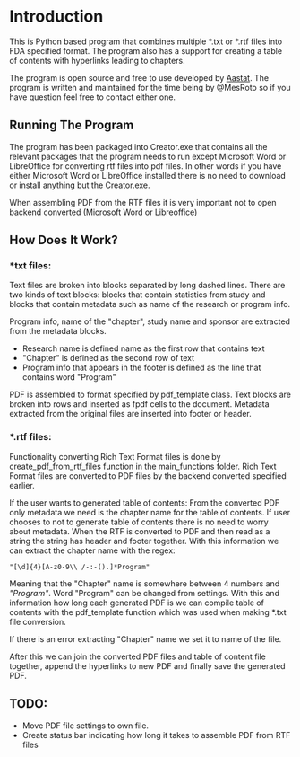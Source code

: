 
# Introduction
This is Python based program that combines multiple *.txt or *.rtf files into FDA specified format. The program also has a support for creating a table of contents with hyperlinks leading to chapters.  

The program is open source and free to use developed by [Aastat](https://aastat.com). The program is written and maintained  for the time being by @MesRoto so if you have question feel free to contact either one. 

## Running The Program
The program has been packaged into Creator.exe that contains all the relevant packages that the program needs to run except Microsoft Word or LibreOffice for converting rtf files into pdf files. In other words if you have either Microsoft Word or LibreOffice installed there is no need to download or install anything but the Creator.exe. 

When assembling PDF from the RTF files it is very important not to open backend converted (Microsoft Word or Libreoffice)

## How Does It Work?
### *txt files:
Text files are broken into blocks separated by long dashed lines. There are two kinds of text blocks: blocks that contain statistics from study and blocks that contain metadata such as name of the research or program info.

Program info, name of the "chapter", study name and sponsor are extracted from the metadata blocks. 
- Research name is defined name as the first row that contains text
- "Chapter" is defined as the second row of text
- Program info that appears in the footer is defined as the line that contains word "Program"

PDF is assembled to format specified by pdf_template class. Text blocks are broken into rows and inserted as fpdf cells to the document. Metadata extracted from the original files are inserted into footer or header.

### *.rtf files:
Functionality converting Rich Text Format files is done by create_pdf_from_rtf_files function in the main_functions folder. Rich Text Format files are converted to PDF files by the backend converted specified earlier.  

If the user wants to generated table of contents:
From the converted PDF only metadata we need is the chapter name for the table of contents. If user chooses to not to generate table of contents there is no need to worry about metadata. When the RTF is converted to PDF and then read as a string the string has header and footer together. With this information we can extract the chapter name with the regex:

    "[\d]{4}[A-z0-9\\ /-:-().]*Program"

Meaning that the "Chapter" name is somewhere between 4 numbers and *"Program"*. Word "Program" can be changed from settings.  With this and information how long each generated PDF is we can compile table of contents with the pdf_template function which was used when making *.txt file conversion. 

If there is an error extracting "Chapter" name we set it to name of the file.

After this we can join the converted PDF files and table of content file together, append the hyperlinks to new PDF and finally save the generated PDF.

## TODO:
 - Move PDF file settings to own file. 
 - Create status bar indicating how long it takes to assemble PDF from RTF files
